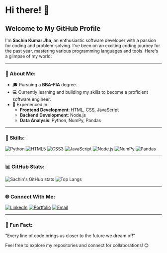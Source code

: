 # Hi there! 👋

## Welcome to My GitHub Profile

I'm **Sachin Kumar Jha**, an enthusiastic software developer with a passion for coding and problem-solving. I've been on an exciting coding journey for the past year, mastering various programming languages and tools. Here's a glimpse of my world:

---

### 🚀 About Me:
- 🎓 Pursuing a **BBA-FIA** degree.
- 💻 Currently learning and building my skills to become a proficient software engineer.
- 🌱 Experienced in:
  - **Frontend Development**: HTML, CSS, JavaScript
  - **Backend Development**: Node.js
  - **Data Analysis**: Python, NumPy, Pandas

---

### 🌟 Skills:
![Python](https://img.shields.io/badge/-Python-3776AB?logo=python&logoColor=white&style=flat-square)
![HTML5](https://img.shields.io/badge/-HTML5-E34F26?logo=html5&logoColor=white&style=flat-square)
![CSS3](https://img.shields.io/badge/-CSS3-1572B6?logo=css3&logoColor=white&style=flat-square)
![JavaScript](https://img.shields.io/badge/-JavaScript-F7DF1E?logo=javascript&logoColor=black&style=flat-square)
![Node.js](https://img.shields.io/badge/-Node.js-339933?logo=node.js&logoColor=white&style=flat-square)
![NumPy](https://img.shields.io/badge/-NumPy-013243?logo=numpy&logoColor=white&style=flat-square)
![Pandas](https://img.shields.io/badge/-Pandas-150458?logo=pandas&logoColor=white&style=flat-square)

---

### 📊 GitHub Stats:
![Sachin's GitHub stats](https://github-readme-stats.vercel.app/api?username=yourusername&show_icons=true&theme=radical)
![Top Langs](https://github-readme-stats.vercel.app/api/top-langs/?username=yourusername&layout=compact&theme=radical)

---

### 🌐 Connect With Me:
[![LinkedIn](https://img.shields.io/badge/-LinkedIn-0077B5?logo=linkedin&logoColor=white&style=flat-square)](https://www.linkedin.com/in/yourlinkedinprofile)
[![Portfolio](https://img.shields.io/badge/-Portfolio-000?logo=web&logoColor=white&style=flat-square)](https://yourportfolio.com)
[![Email](https://img.shields.io/badge/-Email-D14836?logo=gmail&logoColor=white&style=flat-square)](mailto:youremail@example.com)

---

### 🌈 Fun Fact:
"Every line of code brings us closer to the future we dream of!"

Feel free to explore my repositories and connect for collaborations! 😊
